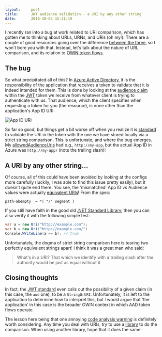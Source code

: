 ```yaml
---
layout:     post
title:      JWT audience validation - a URI by any other string
date:       2016-10-03 15:31:19
---
```


I recently ran into a bug at work related to URI comparison, which has gotten me to thinking about URLs, URNs, and URIs (oh my!). There are a couple of good resources going over the difference [between the three](http://stackoverflow.com/questions/176264/what-is-the-difference-between-a-uri-a-url-and-a-urn/1984225), so I won't bore you with that. Instead, let's talk about the nature of URL comparison, and its relation to [OWIN token flows](https://en.wikipedia.org/wiki/Open_Web_Interface_for_.NET).

## The bug
So what precipitated all of this? In [Azure Active Directory](), it is the responsibility of the application that receives a token to validate that it is indeed intended for them. This is done by looking at the [audience claim](https://tools.ietf.org/html/rfc7519#section-4.1.3) within the [JWT](https://jwt.io/introduction/) token we receive from whatever client is trying to authenticate with us. That audience, which the client specifies when requesting a token for you (the resource), is none other than the application's App ID URI:

![App ID URI](https://acom.azurecomcdn.net/80C57D/cdn/mediahandler/docarticles/dpsmedia-prod/azure.microsoft.com/en-us/documentation/articles/api-management-howto-protect-backend-with-aad/20160816064407/api-management-aad-sso-uri.png)

So far so good, but things get a bit worse off when you realize it is [standard](https://msdn.microsoft.com/en-us/library/dn451147(v=vs.114).aspx) to validate the URI in the token with the one we have stored locally via a strict string comparison. This is unfortunate, and where the bug emerges. My [allowedAudienceUris](https://www.google.com/search?q=AllowedAudienceUris&ie=utf-8&oe=utf-8) had e.g., `http://my-app`, but the actual App ID in Azure was `http://my-app/` (note the trailing slash)!

## A URI by any other string...
Of course, all of this could have been avoided by looking at the configs more carefully (luckily, I was able to find this issue pretty easily), but it doesn't quite end there. You see, the 'mismatched' App ID vs Audience values were actually [equivalent URIs](https://tools.ietf.org/html/rfc3986#section-3.3)! From the spec:

```path-abempty  = *( "/" segment )```

If you still have faith in the good old [.NET Standard Library](https://docs.microsoft.com/en-us/dotnet/articles/standard/library), then you can also verify it with the following simple test:

```csharp 
var a = new Uri("http://example.com");
var b = new Uri("http://example.com/")
Console.WriteLine(a == b); // true
```

Unfortunately, the dogma of strict string comparison here is tearing two perfectly equivalent strings apart! I think it was a great man who said:

> What's in a URI? That which we identify 
> with a trailing slash after the authority
> would be just as equal without it

## Closing thoughts
In fact, the [JWT standard](https://tools.ietf.org/html/rfc7519#section-2) even calls out the possibility of a given claim (in this case, the `aud` one), to be a `StringOrURI`. Unfortunately, it is left to the application to determine how to interpret this, but I would argue that 'the application' in this case is the broader OWIN context in which AAD token flows operate.

The lesson here being that one annoying [code analysis warning](https://msdn.microsoft.com/en-us/library/ms182360.aspx) is definitely worth considering. Any time you deal with URIs, try to use a [library](https://msdn.microsoft.com/en-us/library/system.uri(v=vs.110).aspx) to do the comparison. When using another library, hope that it does the same.
